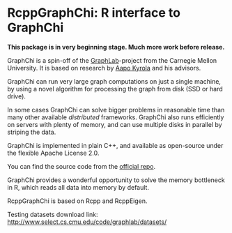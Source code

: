RcppGraphChi: R interface to GraphChi
============

**This package is in very beginning stage. Much more work before release.**

GraphChi is a spin-off of the [GraphLab]( http://www.graphlab.org )-project from the Carnegie Mellon University.
It is based on research by [Aapo Kyrola]( http://www.cs.cmu.edu/~akyrola/) and his advisors. 

GraphChi can run very large graph computations on just a single machine,
by using a novel algorithm for processing the graph from disk (SSD or hard drive). 

In some cases GraphChi can solve bigger problems in reasonable time than many other available *distributed* frameworks.
GraphChi also runs efficiently on servers with plenty of memory, and can use multiple disks in parallel by striping the data.

GraphChi is implemented in plain C++, and available as open-source under the flexible Apache License 2.0.

You can find the source code from the [official repo](https://github.com/GraphChi/graphchi-cpp).

GraphChi provides a wonderful opportunity to solve the memory bottleneck in R, which reads all data into memory by default.

RcppGraphChi is based on Rcpp and RcppEigen.

Testing datasets download link: http://www.select.cs.cmu.edu/code/graphlab/datasets/
